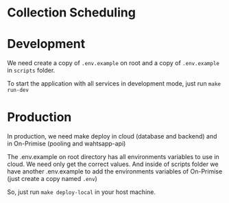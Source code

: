 # Collection Scheduling

# Development
We need create a copy of `.env.example` on root and a copy of `.env.example` in `scripts` folder.

To start the application with all services in development mode, just run `make run-dev`

# Production
In production, we need make deploy in cloud (database and backend) and in On-Primise (pooling and wahtsapp-api)

The .env.example on root directory has all environments variables to use in cloud. We need only get the correct values. And inside of scripts folder we have another .env.example to add the environments variables of On-Primise (just create a copy named `.env`)

So, just run `make deploy-local` in your host machine.